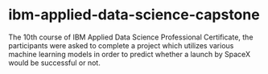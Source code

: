 # ibm-applied-data-science-capstone
The 10th course of IBM Applied Data Science Professional Certificate, the participants were asked to complete a project which utilizes various machine learning models in order to predict whether a launch by SpaceX would be successful or not.
